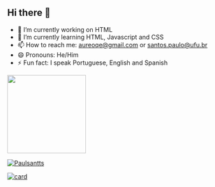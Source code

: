 ## Hi there 👋
- 🔭 I’m currently working on HTML
- 🌱 I’m currently learning HTML, Javascript and CSS
- 📫 How to reach me: aureoqe@gmail.com or santos.paulo@ufu.br
- 😄 Pronouns: He/Him
- ⚡ Fun fact: I speak Portuguese, English and Spanish

<div>
  <a href="https://github.com/Paulsantts">
  <img height="180cm" src="https://github-readme-stats.vercel.app/api?username=Paulsantts&show_icons=true&theme=tokyonight&include_all_commits=true&count_private+true"/>

 [![Paulsantts](https://github-readme-stats.vercel.app/api/top-langs/?username=Paulsantts&hide=html&layout=compact&theme=tokyonight)](https://github.com/Paulsantts) 

 [![card](https://github-readme-stats.vercel.app/api?username=Paulsantts&theme=tokyonight&show_icons=true)](https://github.com/Paulsantts) 
 
</div>
